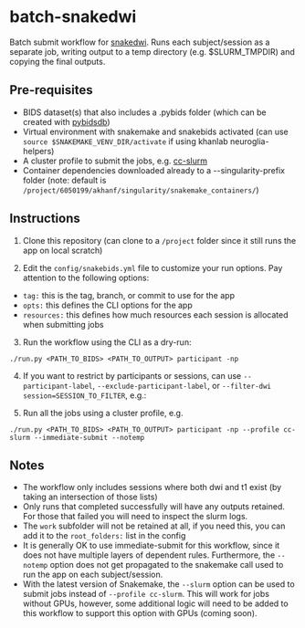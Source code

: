 # batch-snakedwi
Batch submit workflow for [snakedwi](https://github.com/akhanf/snakedwi). Runs each subject/session as a separate job,
writing output to a temp directory (e.g. $SLURM_TMPDIR) and copying the final outputs. 
 

## Pre-requisites

 - BIDS dataset(s) that also includes a .pybids folder (which can be created with [pybidsdb](https://github.com/pvandyken/pybidsdb))
 - Virtual environment with snakemake and snakebids activated (can use `source $SNAKEMAKE_VENV_DIR/activate` if using khanlab neuroglia-helpers)
 - A cluster profile to submit the jobs, e.g. [cc-slurm](https://github.com/khanlab/cc-slurm)
 - Container dependencies downloaded already to a --singularity-prefix folder (note: default is `/project/6050199/akhanf/singularity/snakemake_containers/`)

## Instructions

1. Clone this repository (can clone to a `/project` folder since it still runs the app on local scratch)

2. Edit the `config/snakebids.yml` file to customize your run options. Pay attention to the following options:
  - `tag:` this is the tag, branch, or commit to use for the app
  - `opts:` this defines the CLI options for the app
  - `resources:` this defines how much resources each session is allocated when submitting jobs

3. Run the workflow using the CLI as a dry-run:

```
./run.py <PATH_TO_BIDS> <PATH_TO_OUTPUT> participant -np
```

4. If you want to restrict by participants or sessions, can use `--participant-label`, `--exclude-participant-label`, or `--filter-dwi session=SESSION_TO_FILTER`, e.g.:

5. Run all the jobs using a cluster profile, e.g. 

```
./run.py <PATH_TO_BIDS> <PATH_TO_OUTPUT> participant -np --profile cc-slurm --immediate-submit --notemp 
```

## Notes 
 - The workflow only includes sessions where both dwi and t1 exist (by taking an intersection of those lists)
 - Only runs that completed successfully will have any outputs retained. For those that failed you will need to inspect the slurm logs.
 - The `work` subfolder will not be retained at all, if you need this, you can add it to the `root_folders:` list in the config
 - It is generally OK to use immediate-submit for this workflow, since it does not have multiple layers of dependent rules. Furthermore, the `--notemp` option does not get propagated to the snakemake call used to run the app on each subject/session.
 - With the latest version of Snakemake, the `--slurm` option can be used to submit jobs instead of `--profile cc-slurm`. This will work for jobs without GPUs, however, some additional logic will need to be added to this workflow to support this option with GPUs (coming soon).

